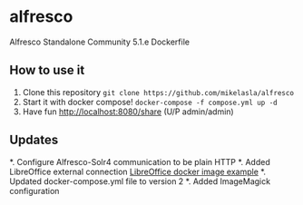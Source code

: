 # alfresco

Alfresco Standalone Community 5.1.e Dockerfile

## How to use it  

1. Clone this repository `git clone https://github.com/mikelasla/alfresco`
4. Start it with docker compose! `docker-compose -f compose.yml up -d`
5. Have fun [http://localhost:8080/share](http://localhost:8080/share) (U/P admin/admin)


## Updates

*. Configure Alfresco-Solr4 communication to be plain HTTP
*. Added LibreOffice external connection [LibreOffice docker image example](https://hub.docker.com/r/keensoft/libreoffice)
*. Updated docker-compose.yml file to version 2
*. Added ImageMagick configuration
